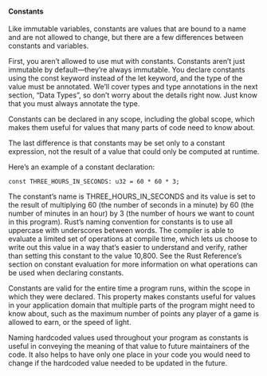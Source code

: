 #### Constants

Like immutable variables, constants are values that are bound to a name and are not allowed to change, but there are a few differences between constants and variables.       

First, you aren’t allowed to use mut with constants. Constants aren’t just immutable by default—they’re always immutable. You declare constants using the const keyword instead of the let keyword, and the type of the value must be annotated. We’ll cover types and type annotations in the next section, “Data Types”, so don’t worry about the details right now. Just know that you must always annotate the type.                      

Constants can be declared in any scope, including the global scope, which makes them useful for values that many parts of code need to know about.       

The last difference is that constants may be set only to a constant expression, not the result of a value that could only be computed at runtime.     

Here’s an example of a constant declaration:

``const THREE_HOURS_IN_SECONDS: u32 = 60 * 60 * 3;``     

The constant’s name is THREE_HOURS_IN_SECONDS and its value is set to the result of multiplying 60 (the number of seconds in a minute) by 60 (the number of minutes in an hour) by 3 (the number of hours we want to count in this program). Rust’s naming convention for constants is to use all uppercase with underscores between words. The compiler is able to evaluate a limited set of operations at compile time, which lets us choose to write out this value in a way that’s easier to understand and verify, rather than setting this constant to the value 10,800. See the Rust Reference’s section on constant evaluation for more information on what operations can be used when declaring constants.          

Constants are valid for the entire time a program runs, within the scope in which they were declared. This property makes constants useful for values in your application domain that multiple parts of the program might need to know about, such as the maximum number of points any player of a game is allowed to earn, or the speed of light.            
 
Naming hardcoded values used throughout your program as constants is useful in conveying the meaning of that value to future maintainers of the code. It also helps to have only one place in your code you would need to change if the hardcoded value needed to be updated in the future.            
